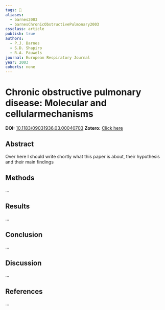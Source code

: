```yaml
---
tags: 🚀
aliases:
  - barnes2003
  - barnesChronicObstructivePulmonary2003
cssclass: article
publish: true
authors:
  - P.J. Barnes
  - S.D. Shapiro
  - R.A. Pauwels
journal: European Respiratory Journal
year: 2003
cohorts: none
---
```

# Chronic obstructive pulmonary disease: Molecular and cellularmechanisms
**DOI:** [10.1183/09031936.03.00040703](https://www.doi.org/10.1183/09031936.03.00040703)
**Zotero:** [Click here](zotero://select/items/@barnesChronicObstructivePulmonary2003)

## Abstract
Over here I should write shortly what this paper is about, their hypothesis and their main findings
> 

## Methods
...

## Results
...

## Conclusion
...

## Discussion
...

## References
...